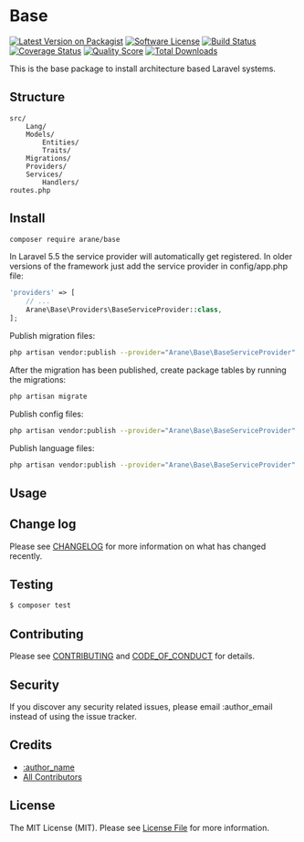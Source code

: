 # Base

[![Latest Version on Packagist][ico-version]][link-packagist]
[![Software License][ico-license]](LICENSE.md)
[![Build Status][ico-travis]][link-travis]
[![Coverage Status][ico-scrutinizer]][link-scrutinizer]
[![Quality Score][ico-code-quality]][link-code-quality]
[![Total Downloads][ico-downloads]][link-downloads]


This is the base package to install architecture based Laravel systems. 

## Structure

```
src/
    Lang/
    Models/
        Entities/
        Traits/
    Migrations/
    Providers/
    Services/
        Handlers/
routes.php        
```


## Install


``` bash
composer require arane/base
```

In Laravel 5.5 the service provider will automatically get registered. In older versions of the framework just add the service provider in config/app.php file:

``` php
'providers' => [
    // ...
    Arane\Base\Providers\BaseServiceProvider::class,
]; 
```

Publish migration files:

``` bash
php artisan vendor:publish --provider="Arane\Base\BaseServiceProvider" --tag="migration"
```

After the migration has been published, create package tables by running the migrations:

``` bash
php artisan migrate
```

Publish config files:

``` bash
php artisan vendor:publish --provider="Arane\Base\BaseServiceProvider" --tag="config"
```

Publish language files:

``` bash
php artisan vendor:publish --provider="Arane\Base\BaseServiceProvider" --tag="lang"
```


## Usage



## Change log

Please see [CHANGELOG](CHANGELOG.md) for more information on what has changed recently.

## Testing

``` bash
$ composer test
```

## Contributing

Please see [CONTRIBUTING](CONTRIBUTING.md) and [CODE_OF_CONDUCT](CODE_OF_CONDUCT.md) for details.

## Security

If you discover any security related issues, please email :author_email instead of using the issue tracker.

## Credits

- [:author_name][link-author]
- [All Contributors][link-contributors]

## License

The MIT License (MIT). Please see [License File](LICENSE.md) for more information.

[ico-version]: https://img.shields.io/packagist/v/:vendor/:package_name.svg?style=flat-square
[ico-license]: https://img.shields.io/badge/license-MIT-brightgreen.svg?style=flat-square
[ico-travis]: https://img.shields.io/travis/:vendor/:package_name/master.svg?style=flat-square
[ico-scrutinizer]: https://img.shields.io/scrutinizer/coverage/g/:vendor/:package_name.svg?style=flat-square
[ico-code-quality]: https://img.shields.io/scrutinizer/g/:vendor/:package_name.svg?style=flat-square
[ico-downloads]: https://img.shields.io/packagist/dt/:vendor/:package_name.svg?style=flat-square

[link-packagist]: https://packagist.org/packages/:vendor/:package_name
[link-travis]: https://travis-ci.org/:vendor/:package_name
[link-scrutinizer]: https://scrutinizer-ci.com/g/:vendor/:package_name/code-structure
[link-code-quality]: https://scrutinizer-ci.com/g/:vendor/:package_name
[link-downloads]: https://packagist.org/packages/:vendor/:package_name
[link-author]: https://github.com/:author_username
[link-contributors]: ../../contributors

